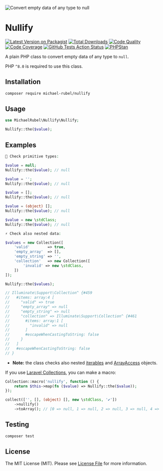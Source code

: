 ![Convert empty data of any type to null](https://user-images.githubusercontent.com/37669560/204819769-a4cf19ef-dec2-438a-aed7-b485206cb8e6.png)

# Nullify
[![Latest Version on Packagist](https://img.shields.io/packagist/v/michael-rubel/nullify.svg?style=flat-square&logo=packagist)](https://packagist.org/packages/michael-rubel/nullify)
[![Total Downloads](https://img.shields.io/packagist/dt/michael-rubel/nullify.svg?style=flat-square&logo=packagist)](https://packagist.org/packages/michael-rubel/nullify)
[![Code Quality](https://img.shields.io/scrutinizer/quality/g/michael-rubel/nullify.svg?style=flat-square&logo=scrutinizer)](https://scrutinizer-ci.com/g/michael-rubel/nullify/?branch=main)
[![Code Coverage](https://img.shields.io/scrutinizer/coverage/g/michael-rubel/nullify.svg?style=flat-square&logo=scrutinizer)](https://scrutinizer-ci.com/g/michael-rubel/nullify/?branch=main)
[![GitHub Tests Action Status](https://img.shields.io/github/workflow/status/michael-rubel/nullify/run-tests/main?style=flat-square&label=tests&logo=github)](https://github.com/michael-rubel/nullify/actions)
[![PHPStan](https://img.shields.io/github/workflow/status/michael-rubel/nullify/phpstan/main?style=flat-square&label=phpstan&logo=php)](https://github.com/michael-rubel/nullify/actions)

A plain PHP class to convert empty data of any type to `null`.

PHP `^8.0` is required to use this class.

## Installation

```bash
composer require michael-rubel/nullify
```

## Usage

```php
use MichaelRubel\Nullify\Nullify;

Nullify::the($value);
```

## Examples
```php
🧱 Check primitive types:

$value = null;
Nullify::the($value); // null

$value = '';
Nullify::the($value); // null

$value = [];
Nullify::the($value); // null

$value = (object) [];
Nullify::the($value); // null

$value = new \stdClass;
Nullify::the($value); // null

⚡ Check also nested data:

$values = new Collection([
    'valid'        => true,
    'empty_array'  => [],
    'empty_string' => '',
    'collection'   => new Collection([
        'invalid' => new \stdClass,
    ])
]);

Nullify::the($values);

// Illuminate\Support\Collection^ {#459
//   #items: array:4 [
//     "valid" => true
//     "empty_array" => null
//     "empty_string" => null
//     "collection" => Illuminate\Support\Collection^ {#461
//       #items: array:1 [
//         "invalid" => null
//       ]
//       #escapeWhenCastingToString: false
//     }
//   ]
//   #escapeWhenCastingToString: false
// }
```

- **Note:** the class checks also nested [iterables](https://www.php.net/manual/en/function.is-iterable.php) and [ArrayAccess](https://www.php.net/manual/en/class.arrayaccess.php) objects.

If you use [Laravel Collections](https://laravel.com/docs/master/collections), you can make a macro:

```php
Collection::macro('nullify', function () {
    return $this->map(fn ($value) => Nullify::the($value));
});

collect(['', [], (object) [], new \stdClass, '✔'])
    ->nullify()
    ->toArray(); // [0 => null, 1 => null, 2 => null, 3 => null, 4 => '✔']
```

## Testing
```bash
composer test
```

## License
The MIT License (MIT). Please see [License File](LICENSE.md) for more information.
